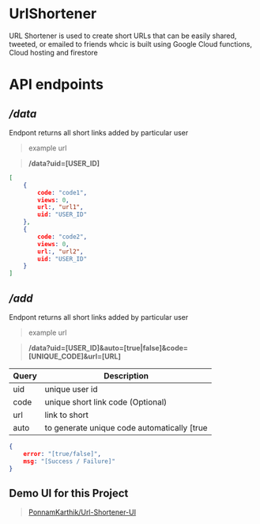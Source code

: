 # UrlShortener
URL Shortener is used to create short URLs that can be easily shared, tweeted, or emailed to friends whcic is built using Google Cloud functions, Cloud hosting and firestore

# API endpoints

## */data*

Endpont returns all short links added by particular user

> example url

> **/data?uid=[USER_ID]**

```json
[
    {
        code: "code1",
        views: 0,
        url:, "url1",
        uid: "USER_ID"
    },
    {
        code: "code2",
        views: 0,
        url:, "url2",
        uid: "USER_ID"
    }
]
```

## */add*

Endpont returns all short links added by particular user

> example url

> **/data?uid=[USER_ID]&auto=[true|false]&code=[UNIQUE_CODE]&url=[URL]**

Query | Description
------------ | -------------
uid | unique user id
code | unique short link code (Optional)
url | link to short
auto | to generate unique code automatically [true|false] (Optional)


```json
{
    error: "[true/false]",
    msg: "[Success / Failure]"
}
```

## Demo UI for this Project

> [PonnamKarthik/Url-Shortener-UI](https://github.com/PonnamKarthik/Url-Shortener-UI)